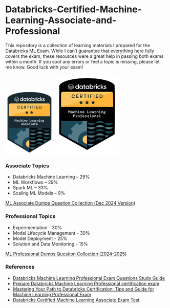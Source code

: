 # Databricks-Certified-Machine-Learning-Associate-and-Professional

This repository is a collection of learning materials I prepared for the Databricks ML Exam. While I can’t guarantee that everything here fully covers the exam, these resources were a great help in passing both exams within a month. If you spot any errors or feel a topic is missing, please let me know. Good luck with your exam!  




[<img src="./images/associate.png" alt="associate logo" width="150" height="200" />](https://credentials.databricks.com/d80d588c-301e-4100-8d45-3bd882634839) [<img src="./images/professional.png" alt="professional" width="200" height="250" />](https://credentials.databricks.com/829d7bd8-fadd-4feb-9ded-8dff678e3da1#acc.RinCMEIG)

### Associate Topics
- Databricks Machine Learning – 29%
- ML Workflows – 29%
- Spark ML – 33%
- Scaling ML Models – 9%

[ML Associate Dumps Question Collection (Dec 2024 Version)](https://youtu.be/-XdxECfDpqQ?si=93fSJYtgRUEryBqb)



### Professional Topics
- Experimentation - 30%
- Model Lifecycle Management - 30%
- Model Deployment - 25%
- Solution and Data Monitoring - 15%


[ML Professional Dumps Question Collection (2024-2025)](https://youtu.be/M2yE0EOiOSc)


### References
- [Databricks Machine Learning Professional Exam Questions Study Guide](https://medium.com/@pedroazevedo6/how-to-pass-databricks-machine-learning-professional-exam-questions-213f01840291)
- [Prepare Databricks Machine Learning Professional certification exam](https://victorbnnt.medium.com/prepare-databricks-certified-ml-professional-certification-exam-21ccba833a5c)
- [Mastering Your Path to Databricks Certification: Tips and Guide for Machine Learning Professional Exam](https://medium.com/@pavrao01/mastering-your-path-to-databricks-certification-tips-and-guide-for-machine-learning-professional-e8a91e2f69cc)
- [Databricks Certified Machine Learning Associate Exam Test](https://www.itexams.com/exam/Certified-Machine-Learning-Associate?)
